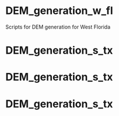 # DEM_generation_w_fl
Scripts for DEM generation for West Florida
# DEM_generation_s_tx
# DEM_generation_s_tx
# DEM_generation_s_tx
